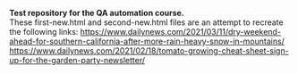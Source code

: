 **Test repository for the QA automation course.**   
These first-new.html and second-new.html files are an attempt to recreate the following links:
https://www.dailynews.com/2021/03/11/dry-weekend-ahead-for-southern-california-after-more-rain-heavy-snow-in-mountains/ 
https://www.dailynews.com/2021/02/18/tomato-growing-cheat-sheet-sign-up-for-the-garden-party-newsletter/

